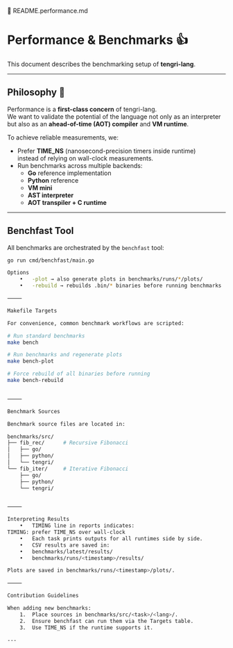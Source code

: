 📄 README.performance.md

# Performance & Benchmarks 👍

This document describes the benchmarking setup of **tengri-lang**.

---

## Philosophy 📌

Performance is a **first-class concern** of tengri-lang.  
We want to validate the potential of the language not only as an interpreter but also as an **ahead-of-time (AOT) compiler** and **VM runtime**.

To achieve reliable measurements, we:

- Prefer **TIME_NS** (nanosecond-precision timers inside runtime)  
  instead of relying on wall-clock measurements.
- Run benchmarks across multiple backends:
  - **Go** reference implementation
  - **Python** reference
  - **VM mini**
  - **AST interpreter**
  - **AOT transpiler + C runtime**

---

## Benchfast Tool

All benchmarks are orchestrated by the `benchfast` tool:

```bash
go run cmd/benchfast/main.go

Options
	•	-plot → also generate plots in benchmarks/runs/*/plots/
	•	-rebuild → rebuilds .bin/* binaries before running benchmarks

⸻

Makefile Targets

For convenience, common benchmark workflows are scripted:

# Run standard benchmarks
make bench

# Run benchmarks and regenerate plots
make bench-plot

# Force rebuild of all binaries before running
make bench-rebuild


⸻

Benchmark Sources

Benchmark source files are located in:

benchmarks/src/
├── fib_rec/      # Recursive Fibonacci
│   ├── go/
│   ├── python/
│   └── tengri/
└── fib_iter/     # Iterative Fibonacci
    ├── go/
    ├── python/
    └── tengri/


⸻

Interpreting Results
	•	TIMING line in reports indicates:
TIMING: prefer TIME_NS over wall-clock
	•	Each task prints outputs for all runtimes side by side.
	•	CSV results are saved in:
	•	benchmarks/latest/results/
	•	benchmarks/runs/<timestamp>/results/

Plots are saved in benchmarks/runs/<timestamp>/plots/.

⸻

Contribution Guidelines

When adding new benchmarks:
	1.	Place sources in benchmarks/src/<task>/<lang>/.
	2.	Ensure benchfast can run them via the Targets table.
	3.	Use TIME_NS if the runtime supports it.

---

